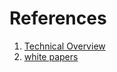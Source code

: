 # References

1. [Technical Overview](http://wiki.ros.org/ROS/Technical%20Overview)
2. [white papers](http://wiki.ros.org/Papers)